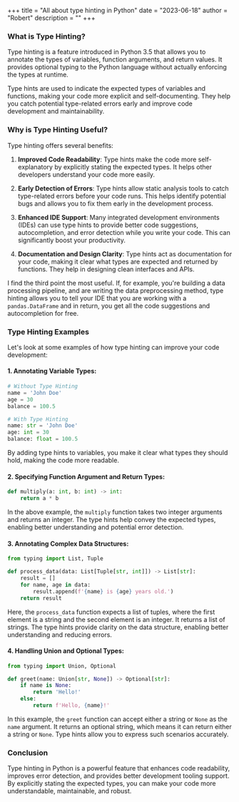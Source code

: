 +++
title = "All about type hinting in Python"
date = "2023-06-18"
author = "Robert"
description = ""
+++

### What is Type Hinting?
Type hinting is a feature introduced in Python 3.5 that allows you to annotate
the types of variables, function arguments, and return values. It provides
optional typing to the Python language without actually enforcing the
types at runtime. 

Type hints are used to indicate the expected types of variables and functions,
making your code more explicit and self-documenting. They help you catch
potential type-related errors early and improve code development and
maintainability.

### Why is Type Hinting Useful?
Type hinting offers several benefits:

1. **Improved Code Readability**: Type hints make the code more self-explanatory
   by explicitly stating the expected types. It helps other developers
   understand your code more easily.

2. **Early Detection of Errors**: Type hints allow static analysis tools to
   catch type-related errors before your code runs. This helps identify
   potential bugs and allows you to fix them early in the development process.

3. **Enhanced IDE Support**: Many integrated development environments (IDEs) can
   use type hints to provide better code suggestions, autocompletion, and error
   detection while you write your code. This can significantly boost your
   productivity.

4. **Documentation and Design Clarity**: Type hints act as documentation for
   your code, making it clear what types are expected and returned by functions.
   They help in designing clean interfaces and APIs.

I find the third point the most useful. If, for example, you're building a data
processing pipeline, and are writing the data preprocessing method, type hinting 
allows you to tell your IDE that you are working with a `pandas.DataFrame` and in
return, you get all the code suggestions and autocompletion for free. 


### Type Hinting Examples

Let's look at some examples of how type hinting can improve your code development:

#### 1. Annotating Variable Types:
```python
# Without Type Hinting
name = 'John Doe'
age = 30
balance = 100.5

# With Type Hinting
name: str = 'John Doe'
age: int = 30
balance: float = 100.5
```

By adding type hints to variables, you make it clear what types they should
hold, making the code more readable.

#### 2. Specifying Function Argument and Return Types:
```python
def multiply(a: int, b: int) -> int:
    return a * b
```

In the above example, the `multiply` function takes two integer arguments and
returns an integer. The type hints help convey the expected types, enabling
better understanding and potential error detection.

#### 3. Annotating Complex Data Structures:
```python
from typing import List, Tuple

def process_data(data: List[Tuple[str, int]]) -> List[str]:
    result = []
    for name, age in data:
        result.append(f'{name} is {age} years old.')
    return result
```

Here, the `process_data` function expects a list of tuples, where the first
element is a string and the second element is an integer. It returns a list of
strings. The type hints provide clarity on the data structure, enabling better
understanding and reducing errors.

#### 4. Handling Union and Optional Types:
```python
from typing import Union, Optional

def greet(name: Union[str, None]) -> Optional[str]:
    if name is None:
        return 'Hello!'
    else:
        return f'Hello, {name}!'
```

In this example, the `greet` function can accept either a string or `None` as
the `name` argument. It returns an optional string, which means it can return
either a string or `None`. Type hints allow you to express such scenarios
accurately.

### Conclusion
Type hinting in Python is a powerful feature that enhances code readability,
improves error detection, and provides better development tooling support. By
explicitly stating the expected types, you can make your code more
understandable, maintainable, and robust. 